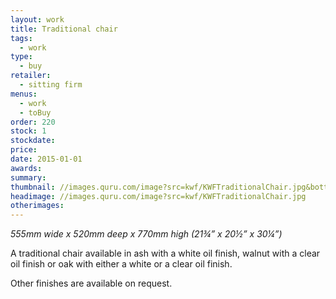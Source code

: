 ```yaml
---
layout: work
title: Traditional chair
tags:
  - work
type:
  - buy
retailer:
  - sitting firm
menus:
  - work
  - toBuy
order: 220
stock: 1
stockdate:
price:
date: 2015-01-01
awards:
summary:
thumbnail: //images.quru.com/image?src=kwf/KWFTraditionalChair.jpg&bottom=0.80625&top=0.14063&width=170
headimage: //images.quru.com/image?src=kwf/KWFTraditionalChair.jpg
otherimages:
---
```

_555mm wide x 520mm deep x 770mm high (21&frac34;” x 20&frac12;” x 30&frac14;”)_

A traditional chair available in ash with a white oil finish, walnut with a clear oil finish or oak with either a white or a clear oil finish.

Other finishes are available on request.
